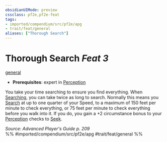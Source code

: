 ```yaml
---
obsidianUIMode: preview
cssclass: pf2e,pf2e-feat
tags:
- imported/compendium/src/pf2e/apg
- trait/feat/general
aliases: ["Thorough Search"]
---
```

# Thorough Search  *Feat 3*  
[general](general.md)  

- **Prerequisites**: expert in [Perception](../skills.md#Perception)

You take your time searching to ensure you find everything. When [Searching](search.md), you can take twice as long to search. Normally this means you [Search](search.md) at up to one quarter of your Speed, to a maximum of 150 feet per minute to check everything, or 75 feet per minute to check everything before you walk into it. If you do, you gain a +2 circumstance bonus to your [Perception](../skills.md#Perception) checks to [Seek](seek.md).

*Source: Advanced Player's Guide p. 209*  
%% #imported/compendium/src/pf2e/apg #trait/feat/general %%